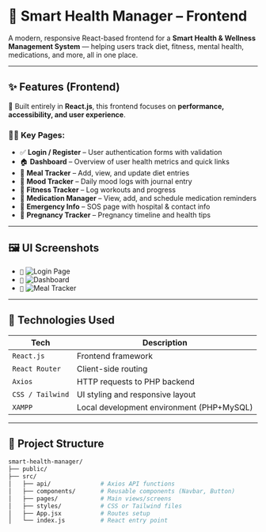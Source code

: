 # 💊 Smart Health Manager – Frontend

A modern, responsive React-based frontend for a **Smart Health & Wellness Management System** — helping users track diet, fitness, mental health, medications, and more, all in one place.

---
<!-- 
## 🚀 Live Preview

🌐 [Visit Live Site](https://your-deployment-link.com)  
> (Replace with your Vercel / Netlify / GitHub Pages link)

--- -->

## ✨ Features (Frontend)

🎯 Built entirely in **React.js**, this frontend focuses on **performance, accessibility, and user experience**.

### 🧑‍⚕️ Key Pages:

- ✅ **Login / Register** – User authentication forms with validation
- 🏠 **Dashboard** – Overview of user health metrics and quick links
- 🍱 **Meal Tracker** – Add, view, and update diet entries
- 🧘 **Mood Tracker** – Daily mood logs with journal entry
- 🏃 **Fitness Tracker** – Log workouts and progress
- 💊 **Medication Manager** – View, add, and schedule medication reminders
- 🚨 **Emergency Info** – SOS page with hospital & contact info
- 🤰 **Pregnancy Tracker** – Pregnancy timeline and health tips

---

## 🖼️ UI Screenshots

<!-- > (Add your screenshots or screen recordings here) -->

- `📸` ![Login Page](screenshots/login.png)
- `📸` ![Dashboard](screenshots/dashboard.png)
- `📸` ![Meal Tracker](screenshots/meals.png)

---

## 🔧 Technologies Used

| Tech            | Description                                |
|-----------------|--------------------------------------------|
| `React.js`      | Frontend framework                         |
| `React Router`  | Client-side routing                        |
| `Axios`         | HTTP requests to PHP backend               |
| `CSS / Tailwind`| UI styling and responsive layout           |
| `XAMPP`         | Local development environment (PHP+MySQL) |

---

## 📁 Project Structure

```bash
smart-health-manager/
├── public/
├── src/
│   ├── api/              # Axios API functions
│   ├── components/       # Reusable components (Navbar, Button)
│   ├── pages/            # Main views/screens
│   ├── styles/           # CSS or Tailwind files
│   ├── App.jsx           # Routes setup
│   └── index.js          # React entry point

